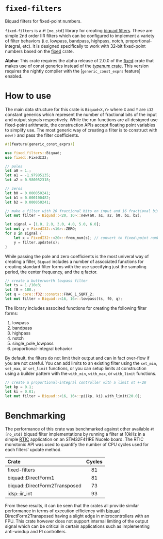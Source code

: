 # `fixed-filters`

Biquad filters for fixed-point numbers.

`fixed-filters` is a `#![no_std]` library for creating [biquad filters](https://en.wikipedia.org/wiki/Digital_biquad_filter).  These are simple 2nd order IIR filters which can be configured to implement a variety of filter behaviors (i.e. lowpass, bandpass, highpass, notch, proportional-integral, etc).  It is designed specifically to work with 32-bit fixed-point numbers based on the [fixed](https://crates.io/crates/fixed) crate.

**Alpha:** This crate requires the alpha release of 2.0.0 of the [fixed](https://crates.io/crates/fixed) crate that makes use of const generics instead of the [*typenum*
crate](https://crates.io/crate/typenum). This version requires the nightly compiler with the [`generic_const_exprs` feature] enabled.

# How to use

The main data structure for this crate is `Biquad<X,Y>` where `X` and `Y` are `i32` constant generics which represent the number of fractional bits of the input and output signals respectively.  While the run functions are all designed use fixed-point arithmetic, the construction APIs accept floating point variables to simplify use.  The most generic way of creating a filter is to construct with `new()` and pass the filter coefficients.

```rust
#![feature(generic_const_exprs)]

use fixed_filters::Biquad;
use fixed::FixedI32;

// poles
let a0 = 1.;
let a1 = -1.97985135;
let a2 = 0.980052318;

// zeros
let b0 = 0.000050241;
let b1 = 0.000100482;
let b2 = 0.000050241;

// make a filter with 20 fractional bits on input and 16 fractional bits on output
let mut filter = Biquad::<20, 16>::new(a0, a1, a2, b0, b1, b2);

let signal = [1.0, 2.0, 3.0, 4.0, 5.0, 6.0];
let mut y = FixedI32::<16>::ZERO;
for s in signal {
	let x = FixedI32::<20>::from_num(s); // convert to fixed-point number
	y = filter.update(x);
}
```

While passing the pole and zero coefficients is the most univeral way of creating a filter, `Biquad` includes a number of associated functions for creating standard filter forms with the use specifying just the sampling period, the center frequency, and the q factor.

```rust
// create a butterworth lowpass filter
let ts = 1./10e3;
let f0 = 100.;
let q = core::f32::consts::FRAC_1_SQRT_2;
let mut filter = Biquad::<16, 16>::lowpass(ts, f0, q);
```

The library includes associted functions for creating the following filter forms:

1.  lowpass
2.  bandpass
3.  highpass
4.  notch
5.  single_pole_lowpass
6.  proportional-integral behavior

By default, the filters do not limit their output and can in fact over-flow if you are not careful.  You can add limits to an existing filter using the `set_min`, `set_max`, or `set_limit` functions, or you can setup limits at construction using a builder pattern with the `with_min`, `with_max`, or `with_limit` functions.

```rust
// create a proportional-integral controller with a limit ot +-20
let kp = 0.1;
let ki = 0.01;
let mut filter = Biquad::<16, 16>::pi(kp, ki).with_limit(20.0);
```

# Benchmarking

The performance of this crate was benchmarked against other available `#![no_std]` biquad filter implementations by running a filter at 10kHz in a simple [RTIC](https://rtic.rs/1/book/en/) application on an STM32F411RE Nucelo board.  The RTIC monotonic API was used to quantify the number of CPU cycles used for each filters' update method.

| Crate                         | Cycles  |
| :---------------------------- |:-------:|
| fixed-filters                 | 81      |
| biquad::DirectForm1           | 81      |
| biquad::DirectForm2Transposed | 73      |
| idsp::iir_int                 | 93      |

From these results, it can be seen that the crates all provide similar performance in terms of execution efficiency with [biquad](https://crates.io/crates/biquad/0.3.0) DirectForm2Transposed having a slight edge in microcontrollers with an FPU.  This crate however does not support internal limiting of the output signal which can be critical in certain applications such as implementing anti-windup and PI controllers.